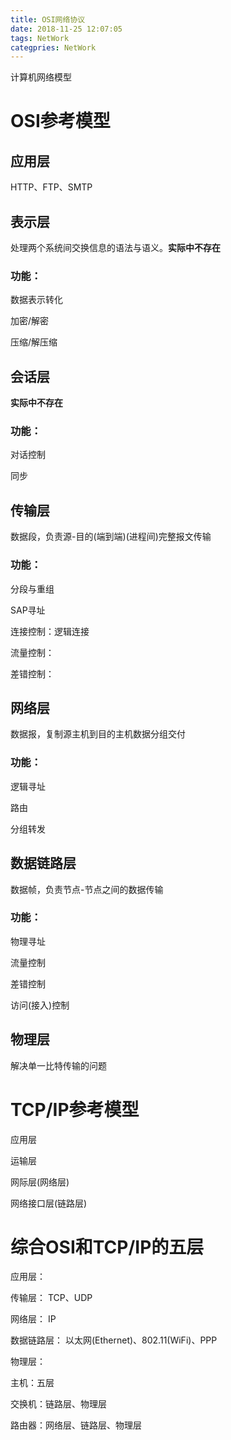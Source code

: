 ```yaml
---
title: OSI网络协议
date: 2018-11-25 12:07:05
tags: NetWork
categpries: NetWork
---
```

计算机网络模型

<!-- more -->

# OSI参考模型 #

## 应用层 ##

HTTP、FTP、SMTP


## 表示层 ##

处理两个系统间交换信息的语法与语义。**实际中不存在**

### 功能： ###

数据表示转化

加密/解密

压缩/解压缩


## 会话层 ##

**实际中不存在**

### 功能： ###

对话控制

同步

## 传输层 ##

数据段，负责源-目的(端到端)(进程间)完整报文传输

### 功能： ###

分段与重组

SAP寻址

连接控制：逻辑连接

流量控制：

差错控制：


## 网络层 ##

数据报，复制源主机到目的主机数据分组交付


### 功能： ###

逻辑寻址

路由

分组转发


## 数据链路层 ##

数据帧，负责节点-节点之间的数据传输

### 功能： ###

物理寻址

流量控制

差错控制

访问(接入)控制


## 物理层 ##

解决单一比特传输的问题


# TCP/IP参考模型 #

应用层

运输层

网际层(网络层)

网络接口层(链路层)

# 综合OSI和TCP/IP的五层 #

应用层：

传输层： TCP、UDP

网络层： IP

数据链路层： 以太网(Ethernet)、802.11(WiFi)、PPP

物理层：

主机：五层

交换机：链路层、物理层

路由器：网络层、链路层、物理层


